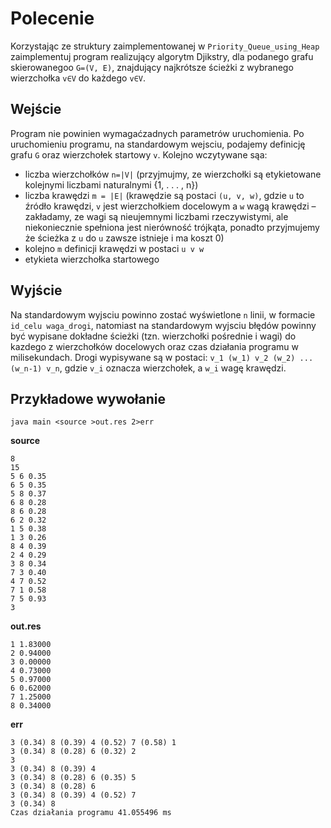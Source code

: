 # Polecenie
Korzystając ze struktury zaimplementowanej w `Priority_Queue_using_Heap` zaimplementuj program realizujący algorytm Djikstry, dla podanego grafu skierowanegoo `G=(V, E)`, znajdujący najkrótsze ścieżki z wybranego wierzchołka `v∈V` do każdego `v∈V`.

## Wejście
Program nie powinien wymagaćzadnych parametrów uruchomienia. Po uruchomieniu programu, na standardowym wejsciu, podajemy definicję grafu `G` oraz wierzchołek startowy `v`. Kolejno wczytywane sąa:
* liczba wierzchołków `n=|V|` (przyjmujmy, ze wierzchołki są etykietowane kolejnymi liczbami naturalnymi {1, . . . , n})
* liczba krawędzi `m = |E|` (krawędzie są postaci `(u, v, w)`, gdzie `u` to źródło krawędzi, `v` jest wierzchołkiem docelowym a `w` wagą krawędzi – zakładamy, ze wagi są nieujemnymi liczbami rzeczywistymi, ale niekoniecznie spełniona jest nierówność trójkąta, ponadto przyjmujemy że ścieżka z `u` do `u` zawsze istnieje i ma koszt 0)
* kolejno `m` definicji krawędzi w postaci `u v w`
* etykieta wierzchołka startowego

## Wyjście
Na standardowym wyjsciu powinno zostać wyświetlone `n` linii, w formacie `id_celu waga_drogi`, natomiast na standardowym wyjsciu błędów powinny być wypisane dokładne ścieżki (tzn. wierzchołki pośrednie i wagi) do kazdego z wierzchołków docelowych oraz czas działania programu w milisekundach. Drogi wypisywane są w postaci: `v_1 (w_1) v_2 (w_2) ... (w_n-1) v_n`, gdzie `v_i` oznacza wierzchołek, a `w_i` wagę krawędzi.

## Przykładowe wywołanie
```
java main <source >out.res 2>err
```
**source**
```
8
15
5 6 0.35
6 5 0.35
5 8 0.37
6 8 0.28
8 6 0.28
6 2 0.32
1 5 0.38
1 3 0.26
8 4 0.39
2 4 0.29
3 8 0.34
7 3 0.40
4 7 0.52
7 1 0.58
7 5 0.93
3
```

**out.res**
```
1 1.83000
2 0.94000
3 0.00000
4 0.73000
5 0.97000
6 0.62000
7 1.25000
8 0.34000
```

**err**
```
3 (0.34) 8 (0.39) 4 (0.52) 7 (0.58) 1 
3 (0.34) 8 (0.28) 6 (0.32) 2 
3 
3 (0.34) 8 (0.39) 4 
3 (0.34) 8 (0.28) 6 (0.35) 5 
3 (0.34) 8 (0.28) 6 
3 (0.34) 8 (0.39) 4 (0.52) 7 
3 (0.34) 8 
Czas działania programu 41.055496 ms
```
